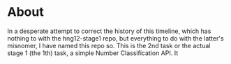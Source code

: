 # About
In a desperate attempt to correct the history of this timeline, which has nothing to with the hng12-stage1 repo, but everything to do with the latter's misnomer, I have named this repo so. This is the 2nd task or the actual stage 1 (the 1th) task, a simple Number Classification API.
It 
